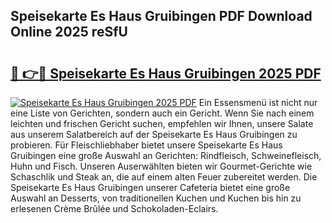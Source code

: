 ## Speisekarte Es Haus Gruibingen PDF Download Online 2025 reSfU

# <h2><a href="http://gc9l62a.nevu.top/?p=Speisekarte+Es+Haus+Gruibingen">🔗 👉🔴 Speisekarte Es Haus Gruibingen 2025 PDF</a></h2>

[![Speisekarte Es Haus Gruibingen 2025 PDF](https://i.imgur.com/dBaPXMq.png)](http://gc9l62a.nevu.top/?p=Speisekarte+Es+Haus+Gruibingen)
Ein Essensmenü ist nicht nur eine Liste von Gerichten, sondern auch ein Gericht. Wenn Sie nach einem leichten und frischen Gericht suchen, empfehlen wir Ihnen, unsere Salate aus unserem Salatbereich auf der Speisekarte Es Haus Gruibingen zu probieren. Für Fleischliebhaber bietet unsere Speisekarte Es Haus Gruibingen eine große Auswahl an Gerichten: Rindfleisch, Schweinefleisch, Huhn und Fisch. Unseren Auserwählten bieten wir Gourmet-Gerichte wie Schaschlik und Steak an, die auf einem alten Feuer zubereitet werden. Die Speisekarte Es Haus Gruibingen unserer Cafeteria bietet eine große Auswahl an Desserts, von traditionellen Kuchen und Kuchen bis hin zu erlesenen Crème Brûlée und Schokoladen-Eclairs.
